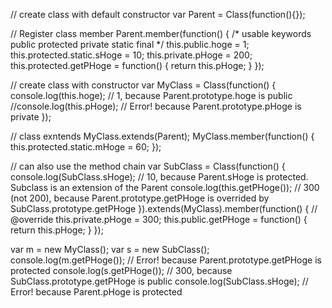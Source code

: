 // create class with default constructor
var Parent  = Class(function(){});

// Register class member
Parent.member(function() {
  /*
    usable keywords
    public
    protected
    private
    static
    final
   */
  this.public.hoge = 1;
  this.protected.static.sHoge = 10;
  this.private.pHoge = 200;
  this.protected.getPHoge = function() {
    return this.pHoge;
  }
});

// create class with constructor
var MyClass = Class(function() {
  console.log(this.hoge); // 1, because Parent.prototype.hoge is public
  //console.log(this.pHoge); // Error! because Parent.prototype.pHoge is private
});

// class exntends
MyClass.extends(Parent);
MyClass.member(function() {
	this.protected.static.mHoge = 60;
});

// can also use the method chain
var SubClass = Class(function() {
  console.log(SubClass.sHoge); // 10, because Parent.sHoge is protected. Subclass is an extension of the Parent
  console.log(this.getPHoge()); // 300 (not 200), because Parent.prototype.getPHoge is overrided by SubClass.prototype.getPHoge
}).extends(MyClass).member(function() {
  // @override
  this.private.pHoge = 300;
  this.public.getPHoge = function() {
    return this.pHoge;
  }
});

var m = new MyClass();
var s = new SubClass();
console.log(m.getPHoge()); // Error! because Parent.prototype.getPHoge is protected
console.log(s.getPHoge()); // 300, because SubClass.prototype.getPHoge is public
console.log(SubClass.sHoge); // Error! because Parent.pHoge is protected
